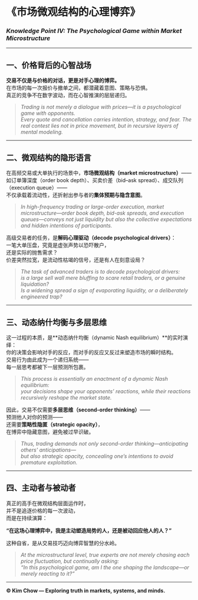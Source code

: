 # 《市场微观结构的心理博弈》  
### *Knowledge Point IV: The Psychological Game within Market Microstructure*

---

## 一、价格背后的心智战场  
**交易不仅是与价格的对话，更是对手心理的博弈。**  
在市场的每一次报价与撤单之间，都潜藏着意图、策略与恐惧。  
真正的竞争不在数字波动，而在心智推演的层层递归。  

> *Trading is not merely a dialogue with prices—it is a psychological game with opponents.*  
> *Every quote and cancellation carries intention, strategy, and fear. The real contest lies not in price movement, but in recursive layers of mental modeling.*

---

## 二、微观结构的隐形语言  
在高频交易或大单执行的场景中，**市场微观结构（market microstructure）**——  
如订单簿深度（order book depth）、买卖价差（bid–ask spread）、成交队列（execution queue）——  
不仅承载着流动性，还折射出参与者的**集体预期与隐含意图**。  

> *In high-frequency trading or large-order execution, market microstructure—order book depth, bid-ask spreads, and execution queues—conveys not just liquidity but also the collective expectations and hidden intentions of participants.*

高级交易者的任务，是**解码心理驱动（decode psychological drivers）**：  
一笔大单压盘，究竟是虚张声势以恐吓散户，  
还是实际的抛售需求？  
价差突然拉宽，是流动性枯竭的信号，还是有人在刻意设局？  

> *The task of advanced traders is to decode psychological drivers:*  
> *is a large sell wall mere bluffing to scare retail traders, or a genuine liquidation?*  
> *Is a widening spread a sign of evaporating liquidity, or a deliberately engineered trap?*

---

## 三、动态纳什均衡与多层思维  
这一过程的本质，是**动态纳什均衡（dynamic Nash equilibrium）**的实时演绎：  
你的决策会影响对手的反应，而对手的反应又反过来塑造市场的瞬时结构。  
交易行为由此成为一个递归系统——  
每一层思考都被下一层预测所包裹。  

> *This process is essentially an enactment of a dynamic Nash equilibrium:*  
> *your decisions shape your opponents’ reactions, while their reactions recursively reshape the market state.*  

因此，交易不仅需要**多层思维（second-order thinking）**——  
预测他人对你的预测——  
还需要**策略性隐匿（strategic opacity）**，  
在博弈中隐藏意图，避免被过早识破。  

> *Thus, trading demands not only second-order thinking—anticipating others' anticipations—*  
> *but also strategic opacity, concealing one’s intentions to avoid premature exploitation.*

---

## 四、主动者与被动者  
真正的高手在微观结构层面运作时，  
并不是追逐价格的每一次波动，  
而是在持续演算：  

**“在这场心理博弈中，我是主动塑造局势的人，还是被动回应他人的人？”**

这种自省，是从交易技巧迈向博弈智慧的分水岭。  

> *At the microstructural level, true experts are not merely chasing each price fluctuation, but continually asking:*  
> *“In this psychological game, am I the one shaping the landscape—or merely reacting to it?”*

---

**© Kim Chow — Exploring truth in markets, systems, and minds.**
